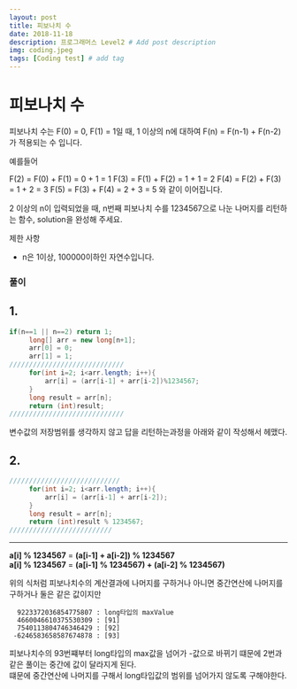 ```yaml
---
layout: post
title: 피보나치 수
date: 2018-11-18
description: 프로그래머스 Level2 # Add post description
img: coding.jpeg
tags: [Coding test] # add tag
---
```


# 피보나치 수
피보나치 수는 F(0) = 0, F(1) = 1일 때, 1 이상의 n에 대하여 F(n) = F(n-1) + F(n-2) 가 적용되는 수 입니다.

예를들어

F(2) = F(0) + F(1) = 0 + 1 = 1
F(3) = F(1) + F(2) = 1 + 1 = 2
F(4) = F(2) + F(3) = 1 + 2 = 3
F(5) = F(3) + F(4) = 2 + 3 = 5
와 같이 이어집니다.

2 이상의 n이 입력되었을 때, n번째 피보나치 수를 1234567으로 나눈 나머지를 리턴하는 함수, solution을 완성해 주세요.

제한 사항
- n은 1이상, 100000이하인 자연수입니다.

### 풀이
## 1.
~~~java
if(n==1 || n==2) return 1;
     long[] arr = new long[n+1];
     arr[0] = 0;
     arr[1] = 1;
/////////////////////////////     
     for(int i=2; i<arr.length; i++){
         arr[i] = (arr[i-1] + arr[i-2])%1234567;
     }
     long result = arr[n];
     return (int)result;
/////////////////////////////     
~~~

변수값의 저장범위를 생각하지 않고 답을 리턴하는과정을 아래와 같이 작성해서 헤맸다.

## 2.
~~~java
////////////////////////////
     for(int i=2; i<arr.length; i++){
         arr[i] = (arr[i-1] + arr[i-2]);
     }
     long result = arr[n];
     return (int)result % 1234567;
//////////////////////////
~~~
---

  **a[i] % 1234567**  =  **(a[i-1] + a[i-2]) % 1234567**  
  **a[i] % 1234567**  =  **(a[i-1] % 1234567) + (a[i-2] % 1234567)**  

위의 식처럼 피보나치수의 계산결과에 나머지를 구하거나 아니면 중간연산에 나머지를 구하거나 둘은 같은 값이지만

~~~
  9223372036854775807 : long타입의 maxValue
  4660046610375530309 : [91]
  7540113804746346429 : [92]
 -6246583658587674878 : [93]
~~~
피보나치수의 93번쨰부터 long타입의 max값을 넘어가 -값으로 바뀌기 떄문에 2번과 같은 풀이는 중간에 값이 달라지게 된다.  
떄문에 중간연산에 나머지를 구해서 long타입값의 범위를 넘어가지 않도록 구해야한다.
